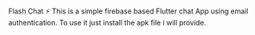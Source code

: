 Flash Chat ⚡️
This is a simple firebase based Flutter chat App using email authentication.
To use it just install the apk file i will provide.
